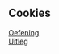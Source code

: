 ## Cookies

[Oefening](./index.php)  
[Uitleg](https://github.com/becodeorg/GNK-Holberton-1.9/blob/master/3-De-berg/05-PHP/9-php-cookies.md)